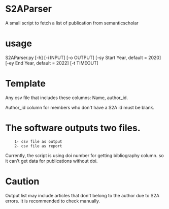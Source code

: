 # S2AParser
A small script to fetch a list of publication from semanticscholar

# usage
S2AParser.py [-h] [-i INPUT] [-o OUTPUT]
                    [-sy Start Year, default = 2020]
                    [-ey End Year, default = 2022] [-t TIMEOUT]



# Template
Any csv file that includes these columns: Name, author_id. 

Author_id column for members who don't have a S2A id must be blank.

# The software outputs two files. 
		1- csv file as output
		2- csv file as report 

Currently, the script is using doi number for getting bibliography column. so it can't get data for publications without doi.

# Caution
Output list may include articles that don't belong to the author due to S2A errors. It is recommended to check manually.
